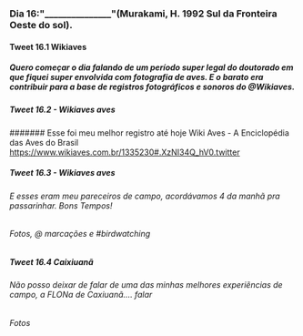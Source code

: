 ### Dia 16:"_______________"(Murakami, H. 1992 Sul da Fronteira Oeste do sol). 

#### Tweet 16.1 Wikiaves
##### Quero começar o dia falando de um período super legal do doutorado em que fiquei super envolvida com fotografia de aves. E o barato era contribuir para a base de registros fotográficos e sonoros do @Wikiaves.


##### Tweet 16.2 - Wikiaves aves
####### Esse foi meu melhor registro até hoje Wiki Aves - A Enciclopédia das Aves do Brasil https://www.wikiaves.com.br/1335230#.XzNI34Q_hV0.twitter 


##### Tweet 16.3 - Wikiaves aves
###### E esses eram meu pareceiros de campo, acordávamos 4 da manhã pra passarinhar. Bons Tempos!

###### Fotos, @ marcações e #birdwatching


##### Tweet 16.4 Caixiuanã
###### Não posso deixar de falar de uma das minhas melhores experiẽncias de campo, a FLONa de Caxiuanã.... falar


###### Fotos

